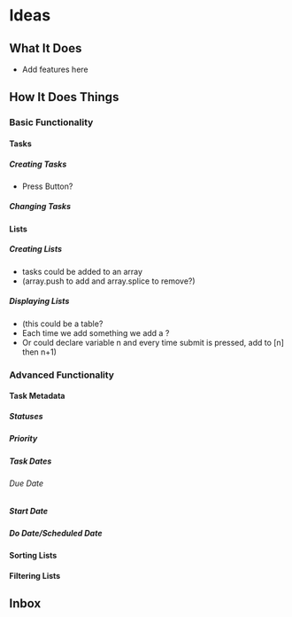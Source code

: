 # Ideas

## What It Does

- Add features here

## How It Does Things

### Basic Functionality

#### Tasks

##### Creating Tasks

- Press Button?

##### Changing Tasks

#### Lists

##### Creating Lists

- tasks could be added to an array
- (array.push to add and array.splice to remove?)

##### Displaying Lists

- (this could be a table?
- Each time we add something we add a <tr>?
- Or could declare variable n and every time submit is pressed, add to <tr>[n] then n+1)

### Advanced Functionality

#### Task Metadata

##### Statuses

##### Priority

##### Task Dates

###### Due Date

##### Start Date

##### Do Date/Scheduled Date

#### Sorting Lists

#### Filtering Lists

## Inbox
